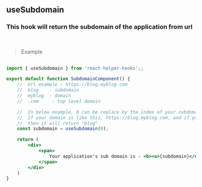 ## useSubdomain

### This hook will return the subdomain of the application from url

<br />

> Example

```jsx
 
import { useSubdomain } from 'react-helper-hooks';;

export default function SubdomainComponent() {
    //  Url example - https://blog.myblog.com
    //  blog    - subdomain
    //  myblog  - domain
    //  .com     - top level domain 

    //  In below example, 0 can be replace by the index of your subdomain index
    //  If your domain is like this, https://blog.myblog.com, and if you pass 0 as parameter,
    //  then it will return "blog"
    const subdomain = useSubdomain(0);

    return (
        <div>
            <span>
                Your application's sub domain is - <b><u>{subdomain}</u></b>
            </span>
        </div>
    )
}
```
